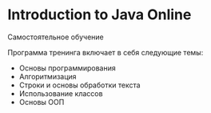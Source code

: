 # Introduction to Java Online

Самостоятельное обучение

Программа тренинга включает в себя следующие темы:

* Основы программирования
* Алгоритмизация
* Строки и основы обработки текста
* Использование классов
* Основы ООП
